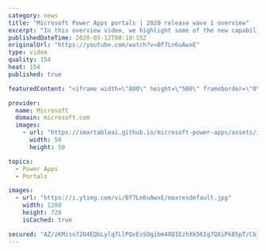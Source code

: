```yaml
---
category: news
title: "Microsoft Power Apps portals | 2020 release wave 1 overview"
excerpt: "In this overview video, we highlight some of the new capabilities included in the latest update to Microsoft Power Apps portals.     Here are the capabilities covered:   •    Power BI integration, so you can quickly add Power BI reports, tables, and dashboards to your portals without coding.  •    Themes"
publishedDateTime: 2020-05-12T00:10:15Z
originalUrl: "https://youtube.com/watch?v=Bf7Ln6uAwxE"
type: video
quality: 154
heat: 154
published: true

featuredContent: "<iframe width=\"800\" height=\"500\" frameborder=\"0\" src=\"https://www.youtube.com/embed/Bf7Ln6uAwxE\" allow=\"accelerometer; autoplay; encrypted-media; gyroscope; picture-in-picture\" allowfullscreen></iframe>"

provider:
  name: Microsoft
  domain: microsoft.com
  images:
    - url: "https://smartableai.github.io/microsoft-power-apps/assets/images/organizations/microsoft.com-50x50.jpg"
      width: 50
      height: 50

topics:
  - Power Apps
  - Portals

images:
  - url: "https://i.ytimg.com/vi/Bf7Ln6uAwxE/maxresdefault.jpg"
    width: 1280
    height: 720
    isCached: true

secured: "AZ/zKMisn72O4EQbLylq7LlPQvEsSOgibm48Q1EzhXk56Ig7QXiPk85pT/CbjE4/xNs6m2F2aBMN5rqb8VRHjp7IlWuzHZjqP55U40B+bWuQlNcOVHlaOIGWhczo5ksYQbDdLblNGJ3C4OjrhQrzZqKjYn3oqeaI6Y/f95Av4nKN953hjReytXdalhvBmanjUdQoOfgLTa2CjHsmR5yHcWvJ78OkrYU7OGglparN4xM4pE5YHS74x5D14cZpTQg+j5by+MLXsLLjUyyIkdAjwmd5pDYKAn1YdwLNMkcIhZC80PNWSz2A9dNN55E05AoDgOE4eRgQ006QTFwh7i+w4tff8evq/CrDoNQEYYp0OGDB65gJjfFWa0BR1SE7mIptQWrEa01EXTzWFgZZy11eV4ANgjbiVtEB622sxkg7RmyKYCexJN7MRJi3LZnT/6gM;xb1SWUlwYH98yYIT7kSaeA=="
---
```


